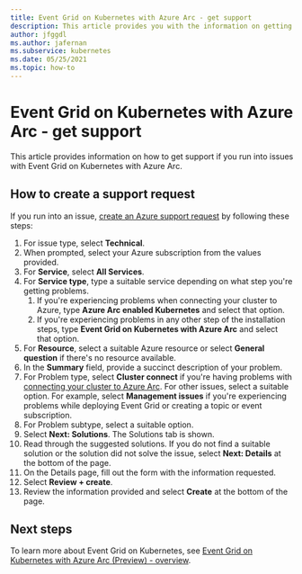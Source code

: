 ```yaml
---
title: Event Grid on Kubernetes with Azure Arc - get support 
description: This article provides you with the information on getting support for issues with Event Grid on Kubernetes with Azure Arc
author: jfggdl
ms.author: jafernan
ms.subservice: kubernetes
ms.date: 05/25/2021
ms.topic: how-to
---
```



# Event Grid on Kubernetes with Azure Arc - get support
This article provides information on how to get support if you run into issues with Event Grid on Kubernetes with Azure Arc. 

## How to create a support request
If you run into an issue, [create an Azure support request](https://portal.azure.com/#blade/Microsoft_Azure_Support/HelpAndSupportBlade/newsupportrequest) by following these steps:

1. For issue type, select **Technical**.
1. When prompted, select your Azure subscription from the values provided.
1. For **Service**, select **All Services**.
1. For **Service type**, type a suitable service depending on what step you're getting problems.
    1. If you're experiencing problems when connecting your cluster to Azure, type **Azure Arc enabled Kubernetes** and select that option.    
    1. If you're experiencing problems in any other step of the installation steps, type **Event Grid on Kubernetes with Azure Arc** and select that option. 
1. For **Resource**, select a suitable Azure resource or select **General question** if there's no resource available.
1. In the **Summary** field, provide a succinct description of your problem.
1. For Problem type, select **Cluster connect** if you're having problems with [connecting your cluster to Azure Arc](../../azure-arc/kubernetes/quickstart-connect-cluster.md). For other issues, select a suitable option. For example, select **Management issues** if you're experiencing problems while deploying Event Grid or creating a topic or event subscription.
1. For Problem subtype, select a suitable option.
1. Select **Next: Solutions**. The Solutions tab is shown.
1. Read through the suggested solutions. If you do not find a suitable solution or the solution did not solve the issue, select **Next: Details** at the bottom of the page.
1.  On the Details page, fill out the form with the information requested. 
1. Select **Review + create**.
1. Review the information provided and select **Create** at the bottom of the page.

## Next steps
To learn more about Event Grid on Kubernetes, see [Event Grid on Kubernetes with Azure Arc (Preview) - overview](overview.md).